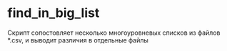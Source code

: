 # find_in_big_list
Скрипт сопостовляет несколько многоуровневых списков из файлов *.csv, и выводит различия в отдельные файлы
